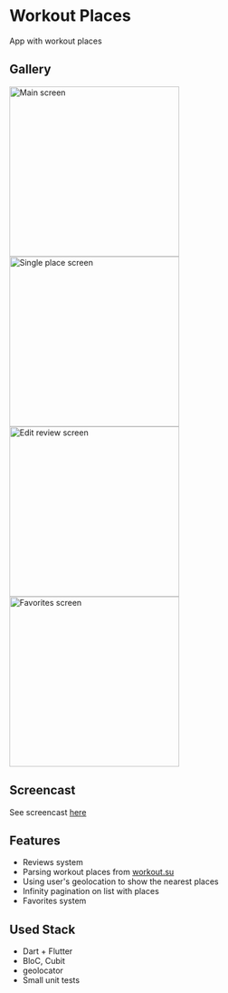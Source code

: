 # Workout Places

App with workout places

## Gallery
<p>
<img alt="Main screen" src="https://i.imgur.com/fFwMFFd.jpg" width="300px"/>
<img alt="Single place screen" src="https://i.imgur.com/VfSGzN8.jpg" width="300px"/>
<img alt="Edit review screen" src="https://i.imgur.com/SXgFLOq.jpg" width="300px"/>
<img alt="Favorites screen" src="https://i.imgur.com/qtPR8w1.jpg" width="300px"/>
</p>

## Screencast

See screencast [here](https://youtu.be/IVDYHESkXGI)

## Features

* Reviews system
* Parsing workout places from [workout.su](https://workout.su/)
* Using user's geolocation to show the nearest places
* Infinity pagination on list with places
* Favorites system

## Used Stack

* Dart + Flutter
* BloC, Cubit
* geolocator
* Small unit tests
